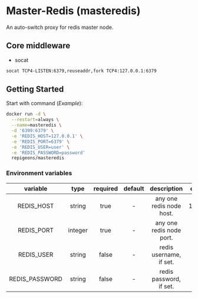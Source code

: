 # Master-Redis (masteredis)

An auto-switch proxy for redis master node.

## Core middleware

- socat

```bash
socat TCP4-LISTEN:6379,reuseaddr,fork TCP4:127.0.0.1:6379
```

## Getting Started

Start with command (*Example*):

```bash
docker run -d \
  --restart=always \
  --name=masteredis \
  -d '6399:6379' \
  -e 'REDIS_HOST=127.0.0.1' \
  -e 'REDIS_PORT=6379' \
  -e 'REDIS_USER=user' \
  -e 'REDIS_PASSWORD=password'
  repigeons/masteredis
```

### Environment variables

|variable      |type   |required|default|description|example|
|:------------:|:-----:|:------:|:-----:|:---------:|:-----:|
|REDIS_HOST    |string |true    | -     |any one redis node host.|127.0.0.1|
|REDIS_PORT    |integer|true    | -     |any one redis node port.|6379|
|REDIS_USER    |string |false   | -     |redis username, if set.||
|REDIS_PASSWORD|string |false   | -     |redis password, if set.||
